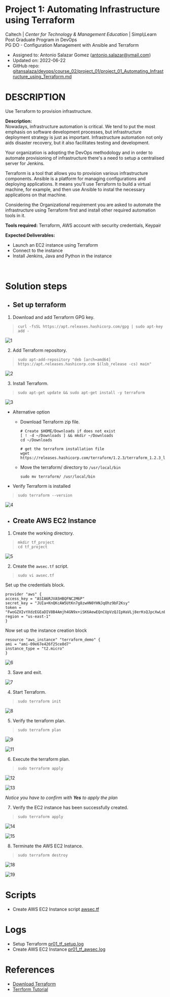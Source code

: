# Project 1: Automating Infrastructure using Terraform

Caltech | _Center for Technology & Management Education_ | Simpl¡Learn <br/>
Post Graduate Program in DevOps <br/>
PG DO - Configuration Management with Ansible and Terraform <br/>

- Assigned to: Antonio Salazar Gomez ([antonio.salazar@ymail.com](mailto:antonio.salazar@ymail.com))
- Updated on:  2022-06-22 
- GitHub repo: [gitansalaza/devops/course_02/project_01/project_01_Automating_Infrastructure_using_Terraform.md](https://github.com/gitansalaza/devops/blob/main/course_02/project_01/project_01_Automating_Infrastructure_using_Terraform.md)


# DESCRIPTION
Use Terraform to provision infrastructure.

**Description:**<br/>
Nowadays, infrastructure automation is critical. We tend to put the most emphasis on software development processes, but infrastructure deployment strategy is just as important. Infrastructure automation not only aids disaster recovery, but it also facilitates testing and development.
<br/>

 
Your organization is adopting the DevOps methodology and in order to automate provisioning of infrastructure there's a need to setup a centralised server for Jenkins.
<br/>

Terraform is a tool that allows you to provision various infrastructure components. Ansible is a platform for managing configurations and deploying applications. It means you'll use Terraform to build a virtual machine, for example, and then use Ansible to instal the necessary applications on that machine.
<br/>

Considering the Organizational requirement you are asked to automate the infrastructure using Terraform first and install other required automation tools in it.

**Tools required:** Terraform, AWS account with security credentials, Keypair

**Expected Deliverables:**
- Launch an EC2 instance using Terraform
- Connect to the instance
- Install Jenkins, Java and Python in the instance

<br/>

# Solution steps 

- ## Set up terraform

1. Download and add Terraform GPG key.

>```
> curl -fsSL https://apt.releases.hashicorp.com/gpg | sudo apt-key add -
>```

![1](images/pr01_tf_01.jpg)

2. Add Terraform repository.

>```
> sudo apt-add-repository "deb [arch=amd64] https://apt.releases.hashicorp.com $(lsb_release -cs) main"
>```

![2](images/pr01_tf_02.jpg)

3. Install Terraform.

>```
> sudo apt-get update && sudo apt-get install -y terraform
>```

![3](images/pr01_tf_03.jpg)

- Alternative option

  - Download Terraform zip file.
    ```
    # Create $HOME/Downloads if does not exist
    [ ! -d ~/Downloads ] && mkdir ~/Downloads
    cd ~/Downloads

    # get the terraform installation file
    wget https://releases.hashicorp.com/terraform/1.2.3/terraform_1.2.3_linux_amd64.zip
    ```

  - Move the terraform/ directory to `/usr/local/bin`

    ```
    sudo mv terraform/ /usr/local/bin
    ```

- Verify Terraform is installed

>```
> sudo terraform --version
>```

![4](images/pr01_tf_04.jpg)


- ## Create AWS EC2 Instance

1. Create the working directory.
>```
> mkdir tf_project
> cd tf_project
>```

![5](images/pr01_tf_05.jpg)

2. Create the `awsec.tf` script.
>```
> sudo vi awsec.tf
>```

Set up the credentials block.

```
provider "aws" {
access_key = "ASIA6RJVA5HBQFNC2M6P"
secret_key = "JUIa+KnQKcAW5UtKn7g8zwHN0YHNJqOhz9bF2Ksy"
token = "FwoGZXIvYXdzEGEaDIV8B4Amjh4GN9x+iSK6AewEQnCUpVzQJIpHaVLj8erKsQJpcXwLnE8c4ySr5ehJAPc1W/3en/JyhSKXaYoD0WLg2KV9x7AuZUGrkBF0yGaSOFy4RS5Ws7xZ1HnhLqVOcg/XTWsb9gR3tA8Sp5VYyF7r8l9FZWxkh4UZOCZ0G3FoWN/vu0IUb5BFb63MIWKXczGiWKiBvsAWeR4rVHSILJoWA2ey9cIqUAoYz5EVHwTs0A9xiLplr0jOXPmge1YLzn7Re/uAt4m49SiP1s6VBjItVGVHyRmpiA8Yg6c5t3TE6VYSj8E3DufOSVDEm0bqZqc4NjQw1fO1OLiVIbE4"
region = "us-east-1"
}
```

Now set up the instance creation block

```
resource "aws_instance" "terraform_demo" {
ami = "ami-09e67e426f25ce0d7"
instance_type = "t2.micro"
}
```

![6](images/pr01_tf_06.jpg)

3. Save and exit.

![7](images/pr01_tf_07.jpg)

4. Start Terraform.

>```
> sudo terraform init
>```

![8](images/pr01_tf_08.jpg)

5. Verify the terraform plan.

>```
> sudo terraform plan
>```

![9](images/pr01_tf_09.jpg)


![11](images/pr01_tf_11.jpg)


6. Execute the terraform plan.

>```
> sudo terraform apply
>```


![12](images/pr01_tf_12.jpg)

![13](images/pr01_tf_13.jpg)

_Notice you have to confirm with **Yes** to apply the plan_


7. Verify the EC2 instance has been successfully created.

>```
> sudo terraform apply
>```

![14](images/pr01_tf_14.jpg)

![15](images/pr01_tf_15.jpg)

8. Terminate the AWS EC2 Instance.

>```
> sudo terraform destroy
>```

![18](images/pr01_tf_18.jpg)

![19](images/pr01_tf_19.jpg)

# Scripts
-  Create AWS EC2 Instance script [awsec.tf](scripts/awsec.tf)

# Logs
- Setup Terraform [pr01_tf_setup.log](logs/pr01_tf_setup.log)
- Create AWS EC2 Instance [pr01_tf_awsec.log](logs/pr01_tf_awsec.log)

# References
- [Download Terraform](https://www.terraform.io/downloads)
- [Terrform Tutorial](https://learn.hashicorp.com/terraform?utm_source=terraform_io)
